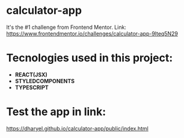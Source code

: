 # calculator-app
It's the #1 challenge from Frontend Mentor. Link: https://www.frontendmentor.io/challenges/calculator-app-9lteq5N29

# Tecnologies used in this project:
- <b>REACT(JSX)</b>
- <b>STYLEDCOMPONENTS</b>
- <b>TYPESCRIPT</b>

# Test the app in link: 
https://dharyel.github.io/calculator-app/public/index.html
